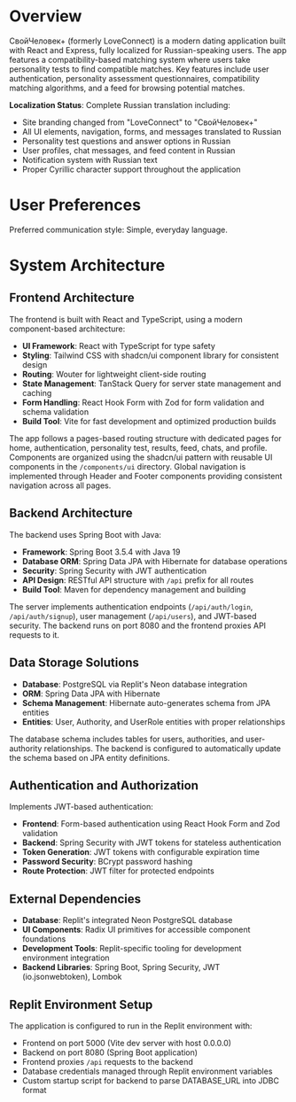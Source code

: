 # Overview

СвойЧеловек+ (formerly LoveConnect) is a modern dating application built with React and Express, fully localized for Russian-speaking users. The app features a compatibility-based matching system where users take personality tests to find compatible matches. Key features include user authentication, personality assessment questionnaires, compatibility matching algorithms, and a feed for browsing potential matches.

**Localization Status**: Complete Russian translation including:
- Site branding changed from "LoveConnect" to "СвойЧеловек+"
- All UI elements, navigation, forms, and messages translated to Russian
- Personality test questions and answer options in Russian
- User profiles, chat messages, and feed content in Russian
- Notification system with Russian text
- Proper Cyrillic character support throughout the application

# User Preferences

Preferred communication style: Simple, everyday language.

# System Architecture

## Frontend Architecture

The frontend is built with React and TypeScript, using a modern component-based architecture:

- **UI Framework**: React with TypeScript for type safety
- **Styling**: Tailwind CSS with shadcn/ui component library for consistent design
- **Routing**: Wouter for lightweight client-side routing
- **State Management**: TanStack Query for server state management and caching
- **Form Handling**: React Hook Form with Zod for form validation and schema validation
- **Build Tool**: Vite for fast development and optimized production builds

The app follows a pages-based routing structure with dedicated pages for home, authentication, personality test, results, feed, chats, and profile. Components are organized using the shadcn/ui pattern with reusable UI components in the `/components/ui` directory. Global navigation is implemented through Header and Footer components providing consistent navigation across all pages.

## Backend Architecture

The backend uses Spring Boot with Java:

- **Framework**: Spring Boot 3.5.4 with Java 19
- **Database ORM**: Spring Data JPA with Hibernate for database operations
- **Security**: Spring Security with JWT authentication
- **API Design**: RESTful API structure with `/api` prefix for all routes
- **Build Tool**: Maven for dependency management and building

The server implements authentication endpoints (`/api/auth/login`, `/api/auth/signup`), user management (`/api/users`), and JWT-based security. The backend runs on port 8080 and the frontend proxies API requests to it.

## Data Storage Solutions

- **Database**: PostgreSQL via Replit's Neon database integration
- **ORM**: Spring Data JPA with Hibernate
- **Schema Management**: Hibernate auto-generates schema from JPA entities
- **Entities**: User, Authority, and UserRole entities with proper relationships

The database schema includes tables for users, authorities, and user-authority relationships. The backend is configured to automatically update the schema based on JPA entity definitions.

## Authentication and Authorization

Implements JWT-based authentication:

- **Frontend**: Form-based authentication using React Hook Form and Zod validation
- **Backend**: Spring Security with JWT tokens for stateless authentication
- **Token Generation**: JWT tokens with configurable expiration time
- **Password Security**: BCrypt password hashing
- **Route Protection**: JWT filter for protected endpoints

## External Dependencies

- **Database**: Replit's integrated Neon PostgreSQL database
- **UI Components**: Radix UI primitives for accessible component foundations
- **Development Tools**: Replit-specific tooling for development environment integration
- **Backend Libraries**: Spring Boot, Spring Security, JWT (io.jsonwebtoken), Lombok

## Replit Environment Setup

The application is configured to run in the Replit environment with:
- Frontend on port 5000 (Vite dev server with host 0.0.0.0)
- Backend on port 8080 (Spring Boot application)
- Frontend proxies `/api` requests to the backend
- Database credentials managed through Replit environment variables
- Custom startup script for backend to parse DATABASE_URL into JDBC format